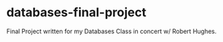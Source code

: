 # databases-final-project
Final Project written for my Databases Class in concert w/ Robert Hughes.


